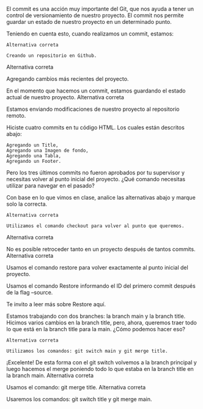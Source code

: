 El commit es una acción muy importante del Git, que nos ayuda a tener un control de versionamiento de nuestro proyecto. El commit nos permite guardar un estado de nuestro proyecto en un determinado punto.

Teniendo en cuenta esto, cuando realizamos un commit, estamos:

    Alternativa correta

    Creando un repositorio en Github.

Alternativa correta

Agregando cambios más recientes del proyecto.

En el momento que hacemos un commit, estamos guardando el estado actual de nuestro proyecto.
Alternativa correta

Estamos enviando modificaciones de nuestro proyecto al repositorio remoto.

Hiciste cuatro commits en tu código HTML. Los cuales están descritos abajo:

    Agregando un Title,
    Agregando una Imagen de fondo,
    Agregando una Tabla,
    Agregando un Footer.

Pero los tres últimos commits no fueron aprobados por tu supervisor y necesitas volver al punto inicial del proyecto. ¿Qué comando necesitas utilizar para navegar en el pasado?

Con base en lo que vimos en clase, analice las alternativas abajo y marque solo la correcta.

    Alternativa correta

    Utilizamos el comando checkout para volver al punto que queremos.

Alternativa correta

No es posible retroceder tanto en un proyecto después de tantos commits.
Alternativa correta

Usamos el comando restore para volver exactamente al punto inicial del proyecto.

Usamos el comando Restore informando el ID del primero commit después de la flag –source.

Te invito a leer más sobre Restore aquí.

Estamos trabajando con dos branches: la branch main y la branch title. Hicimos varios cambios en la branch title, pero, ahora, queremos traer todo lo que está en la branch title para la main. ¿Cómo podemos hacer eso?

    Alternativa correta

    Utilizamos los comandos: git switch main y git merge title.

¡Excelente! De esta forma con el git switch volvemos a la branch principal y luego hacemos el merge poniendo todo lo que estaba en la branch title en la branch main.
Alternativa correta

Usamos el comando: git merge title.
Alternativa correta

Usaremos los comandos: git switch title y git merge main.